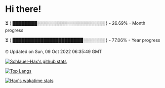 # Hi there!

⏳ { ████████░░░░░░░░░░░░░░░░░░░░░░ } - 26.69% - Month progress

⏳ { ███████████████████████░░░░░░░ } - 77.06% - Year progress

⏰ Updated on Sun, 09 Oct 2022 06:35:49 GMT


[![Schlauer-Hax's github stats](https://github-readme-stats.vercel.app/api?username=Schlauer-Hax&show_icons=true&theme=dark&count_private=true)](https://github.com/Schlauer-Hax)


[![Top Langs](https://github-readme-stats.vercel.app/api/top-langs/?username=Schlauer-Hax&layout=compact&theme=dark)](https://github.com/Schlauer-Hax?tab=repositories)


[![Hax's wakatime stats](https://github-readme-stats.vercel.app/api/wakatime?username=Hax&theme=dark)](https://wakatime.com/@Hax)

